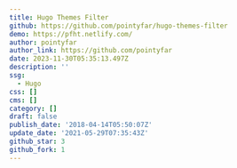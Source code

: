 ```yaml
---
title: Hugo Themes Filter
github: https://github.com/pointyfar/hugo-themes-filter
demo: https://pfht.netlify.com/
author: pointyfar
author_link: https://github.com/pointyfar
date: 2023-11-30T05:35:13.497Z
description: ''
ssg:
  - Hugo
css: []
cms: []
category: []
draft: false
publish_date: '2018-04-14T05:50:07Z'
update_date: '2021-05-29T07:35:43Z'
github_star: 3
github_fork: 1
---
```

